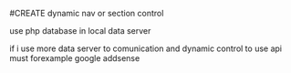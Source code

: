 #CREATE dynamic nav or section control 

use php database in local data server 

if i use more data server to comunication and dynamic control to use api must forexample google addsense